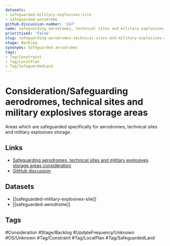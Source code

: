 ```yaml
---
datasets:
- safeguarded-military-explosives-site
- safeguarded-aerodrome
github-discussion-number: '247'
name: Safeguarding aerodromes, technical sites and military explosives storage areas
prioritised: 'False'
slug: safeguarding-aerodromes-technical-sites-and-military-explosives-storage-areas
stage: Backlog
synonyms: Safeguarded aerodromes
tags:
- Tag/Constraint
- Tag/LocalPlan
- Tag/SafeguardedLand
---
```


# Consideration/Safeguarding aerodromes, technical sites and military explosives storage areas

Areas which are safeguarded specifically for aerodromes, technical sites and military explosives storage.

## Links

* [Safeguarding aerodromes, technical sites and military explosives storage areas consideration](https://design.planning.data.gov.uk/planning-consideration/safeguarding-aerodromes-technical-sites-and-military-explosives-storage-areas)
* [GitHub discussion](https://github.com/digital-land/data-standards-backlog/discussions/247)

## Datasets

* [[safeguarded-military-explosives-site]]
* [[safeguarded-aerodrome]]

## Tags

#Consideration #Stage/Backlog #UpdateFrequency/Unknown #OS/Unknown #Tag/Constraint #Tag/LocalPlan #Tag/SafeguardedLand